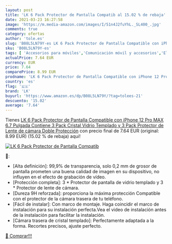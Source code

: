 ```yaml
---
layout: post
title: 'LK 6 Pack Protector de Pantalla Compatib al 15.02 % de rebaja'
date: 2021-03-23 16:27:58
image: 'https://m.media-amazon.com/images/I/51n4J2fuYhL._SL400_.jpg'
comments: true
category: ofertas
author: 'tole.es'
slug: 'B08L5LN79Y-es LK 6 Pack Protector de Pantalla Compatible con iPhone 12...'
sku: 'B08L5LN79Y-es'
tags: [ 'Accesorios para móviles','Comunicación móvil y accesorios','Electrónica','Mantenimiento, cuidado y reparaciones de teléfonos móviles','Protectores de pantalla para móviles','iphone','lk', ]
actualPrice: 7.64 EUR
currency: EUR
price: 7.64
comparePrice: 8.99 EUR
prodname: 'LK 6 Pack Protector de Pantalla Compatible con iPhone 12 Pro MAX 6.7 Pulgada Contiene 3 Pack Cristal Vidrio Templado y 3 Pack Protector de Lente de cámara  Doble Protección'
country: 'es'
flag: '🇪🇸'
brand: 'LK'
buyurl: 'https://www.amazon.es/dp/B08L5LN79Y/?tag=tolees-21'
descuento: '15.02'
average: '7.64'
---
```


Tienes [LK 6 Pack Protector de Pantalla Compatible con iPhone 12 Pro MAX 6.7 Pulgada Contiene 3 Pack Cristal Vidrio Templado y 3 Pack Protector de Lente de cámara  Doble Protección](https://www.amazon.es/dp/B08L5LN79Y/?tag=tolees-21) con precio final de  7.64 EUR (original: 8.99 EUR) (15.02 %  de rebaja) aqui!

[![LK 6 Pack Protector de Pantalla Compatib](https://m.media-amazon.com/images/I/51n4J2fuYhL._SL400_.jpg)](https://www.amazon.es/dp/B08L5LN79Y/?tag=tolees-21)

🔎:

- [Alta definición]: 99,9% de transparencia, solo 0,2 mm de grosor de pantalla prometen una buena calidad de imagen en su dispositivo, no influyen en el efecto de grabación de vídeo.
- [Protección completa]: 3 * Protector de pantalla de vidrio templado y 3 * Protector de lente de cámara.
- [Dureza 9H reforzada]: proporciona la máxima protección Compatible con el protector de la cámara trasera de tu teléfono.
- [Fácil de instalar]: Con marco de montaje. Haga coincidir el marco de instalación para su instalación perfecta.Vea el video de instalación antes de la instalación para facilitar la instalación.
- [Cámara trasera de cristal templado]: Perfectamente adaptada a la forma. Recortes precisos, ajuste perfecto.

[🛒 Comprar!!!](https://www.amazon.es/dp/B08L5LN79Y/?tag=tolees-21)
